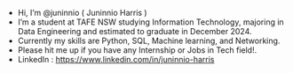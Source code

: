 -  Hi, I’m @juninnio ( Juninnio Harris )
-  I’m a student at TAFE NSW studying Information Technology, majoring in Data Engineering and estimated to graduate in December 2024.
-  Currently my skills are Python, SQL, Machine learning, and Networking.
-  Please hit me up if you have any Internship or Jobs in Tech field!.
-  LinkedIn : https://www.linkedin.com/in/juninnio-harris

<!---
juninnio/juninnio is a ✨ special ✨ repository because its `README.md` (this file) appears on your GitHub profile.
You can click the Preview link to take a look at your changes.
--->

